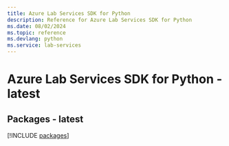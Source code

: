 ```yaml
---
title: Azure Lab Services SDK for Python
description: Reference for Azure Lab Services SDK for Python
ms.date: 08/02/2024
ms.topic: reference
ms.devlang: python
ms.service: lab-services
---
```

# Azure Lab Services SDK for Python - latest
## Packages - latest
[!INCLUDE [packages](lab-services-index.md)]